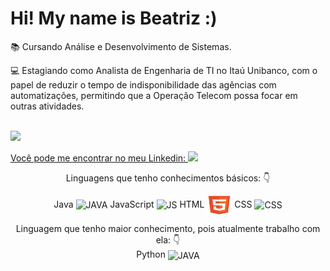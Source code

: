 <h1> Hi! My name is Beatriz :) </h1>
📚 Cursando Análise e Desenvolvimento de Sistemas. 
 
💻 Estagiando como Analista de Engenharia de TI no Itaú Unibanco, com o papel de reduzir o tempo de indisponibilidade das agências com automatizações, permitindo que a Operação Telecom possa focar em outras atividades.

<br>
<div>
  <a href="https://github.com/BeatrizTavaresL">
    <img  src="https://github-readme-stats.vercel.app/api?username=BeatrizTavaresL&include_all_commits=true&show_icons=true&theme=dracula"/>
<div/>

 Você pode me encontrar no meu Linkedin:  <a href="https://www.linkedin.com/in/beatriztavares1/-4824b01a7/" target="_blank"><img src="https://img.shields.io/badge/-LinkedIn-%230077B5?style=for-the-badge&logo=linkedin&logoColor=white" target="_blank"></a> 
<div/> 
 
<div align="center" valign="top">
 
Linguagens que tenho conhecimentos básicos:  👇 
 
Java <img align="center" alt="JAVA" height="30" width="40" src="https://cdn.jsdelivr.net/gh/devicons/devicon/icons/java/java-original.svg"/>
JavaScript <img align="center" alt="JS" height="30" width="40" src="https://cdn.jsdelivr.net/gh/devicons/devicon/icons/javascript/javascript-original.svg"/>
HTML <img align="center" alt="HTML" height="30" width="40" src="https://raw.githubusercontent.com/devicons/devicon/master/icons/html5/html5-original.svg"/>
CSS  <img align="center" alt="CSS" height="30" width="40" src="https://cdn.jsdelivr.net/gh/devicons/devicon/icons/css3/css3-original.svg"/>
 <br/>
 
Linguagem que tenho maior conhecimento, pois atualmente trabalho com ela:  👇 
<br/>
 Python <img align="center" alt="JAVA" height="30" width="40" src="https://cdn.jsdelivr.net/gh/devicons/devicon/icons/python/python-original-wordmark.svg" />

 </div> <br/>
